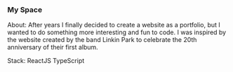 ### My Space

About: 
After years I finally decided to create a website as a portfolio, but I wanted to do something more interesting and fun to code.
I was inspired by the website created by the band Linkin Park to celebrate the 20th anniversary of their first album.

Stack: 
ReactJS 
TypeScript

